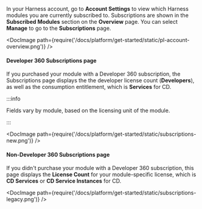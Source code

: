 In your Harness account, go to **Account Settings** to view which Harness modules you are currently subscribed to. Subscriptions are shown in the **Subscribed Modules** section on the **Overview** page. You can select **Manage** to go to the **Subscriptions** page.

<!-- ![](/docs/platform/get-started/static/pl_account_overview.png) -->

<DocImage path={require('/docs/platform/get-started/static/pl-account-overview.png')} />

#### Developer 360 Subscriptions page

If you purchased your module with a Developer 360 subscription, the Subscriptions page displays the the developer license count (**Developers**), as well as the consumption entitlement, which is **Services** for CD.

:::info

Fields vary by module, based on the licensing unit of the module.

:::

<!-- ![](/docs/platform/get-started/static/subscriptions-new.png) -->

<DocImage path={require('/docs/platform/get-started/static/subscriptions-new.png')} />

#### Non-Developer 360 Subscriptions page

If you didn't purchase your module with a Developer 360 subscription, this page displays the **License Count** for your module-specific license, which is **CD Services** or **CD Service Instances** for CD.

<!-- ![](/docs/platform/get-started/static/subscriptions-legacy.png) -->

<DocImage path={require('/docs/platform/get-started/static/subscriptions-legacy.png')} />
